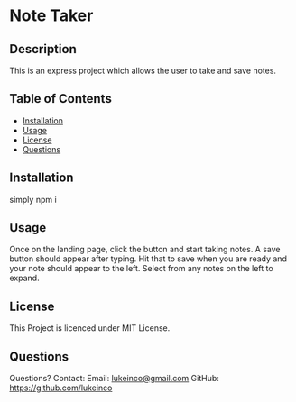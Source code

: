 
  # Note Taker

  ## Description
  This is an express project which allows the user to take and save notes.

  ## Table of Contents
  - [Installation](#installation)
  - [Usage](#usage)
  - [License](#license)
  - [Questions](#questions)


  ## Installation
  simply npm i

  ## Usage
  Once on the landing page, click the button and start taking notes. A save button should appear after typing. Hit that to save when you are ready and your note should appear to the left. Select from any notes on the left to expand.

  ## License
  This Project is licenced under MIT License.

  ## Questions
  Questions? Contact:
  Email: lukeinco@gmail.com
  GitHub: https://github.com/lukeinco
  